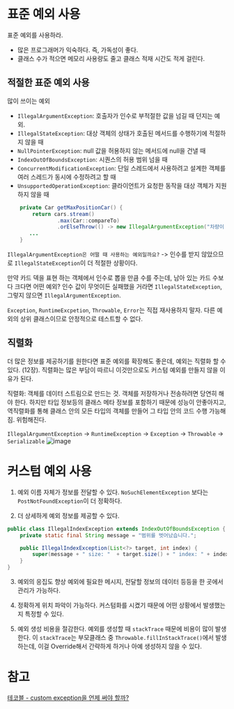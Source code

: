 # 표준 예외 사용
표준 예외를 사용하라.

- 많은 프로그래머가 익숙하다. 즉, 가독성이 좋다.
- 클래스 수가 적으면 메모리 사용량도 줄고 클래스 적재 시간도 적게 걸린다.

## 적절한 표준 예외 사용
많이 쓰이는 예외
- `IllegalArgumentException`: 호출자가 인수로 부적절한 값을 넘길 때 던지는 예외.
- `IllegalStateException`: 대상 객체의 상태가 호출된 메서드를 수행하기에 적절하지 않을 때
- `NullPointerException`: null 값을 허용하지 않는 메서드에 null을 건낼 때
- `IndexOutOfBoundsException`: 시퀀스의 허용 범위 넘을 때
- `ConcurrentModificationException`: 단일 스레드에서 사용하려고 설계한 객체를 여러 스레드가 동시에 수정하려고 할 때
- `UnsupportedOperationException`: 클라이언트가 요청한 동작을 대상 객체가 지원하지 않을 때

``` java
    private Car getMaxPositionCar() {
        return cars.stream()
                .max(Car::compareTo)
                .orElseThrow(() -> new IllegalArgumentException("차량이 존재하지 않습니다"));
       ...
    }
```
`IllegalArgumentException은 어떨 때 사용하는 예외일까요?`
-> 인수를 받지 않았으므로 `IllegalStateException`이 더 적절한 상황이다. 

만약 카드 덱을 표현 하는 객체에서 인수로 뽑을 만큼 수를 주는데, 남아 있는 카드 수보다 크다면 어떤 예외?
인수 값이 무엇이든 실패했을 거라면 `IllegalStateException`, 그렇지 않으면 `IllegalArgumentException`.

`Exception`, `RuntimeExcpetion`, `Throwable`, `Error`는 직접 재사용하지 말자. 다른 예외의 상위 클래스이므로 안정적으로 테스트할 수 없다.

## 직렬화
더 많은 정보를 제공하기를 원한다면 표준 예외를 확장해도 좋은데, 예외는 직렬화 할 수 있다. (12장).
직렬화는 많은 부담이 따르니 이것만으로도 커스텀 예외를 만들지 않을 이유가 된다.

직렬화: 객체를 데이터 스트림으로 만드는 것. 객체를 저장하거나 전송하려면 당연히 해야 한다. 
하지만 타입 정보등의 클래스 메타 정보를 포함하기 때문에 성능이 안좋아지고, 역직렬화를 통해 클래스 안의 모든 타입의 객체를 만들어 그 타입 안의 코드 수행 가능해짐. 위험해진다. 

`IllegalArgumentException` -> `RuntimeException` -> `Exception` -> `Throwable` -> `Serializable` 
![image](https://user-images.githubusercontent.com/46641538/157819700-8e7baf31-9102-4ada-a30a-089eab93b733.png)




# 커스텀 예외 사용
1. 예외 이름 자체가 정보를 전달할 수 있다.
   `NoSuchElementException` 보다는 `PostNotFoundException`이 더 정확하다.

2. 더 상세하게 예외 정보를 제공할 수 있다.

``` java
public class IllegalIndexException extends IndexOutOfBoundsException {
	private static final String message = "범위를 벗어났습니다.";

	public IllegalIndexException(List<?> target, int index) {
		super(message + " size: "  + target.size() + " index: " + index);
	}
}
```

3. 예외의 응집도 향상
   예외에 필요한 메시지, 전달할 정보의 데이터 등등을 한 곳에서 관리가 가능하다.

4. 정확하게 위치 파악이 가능하다.
   커스텀화를 시켰기 때문에 어떤 상황에서 발생했는지 특정할 수 있다.

5. 예외 생성 비용을 절감한다.
   예외를 생성할 때 `stackTrace` 때문에 비용이 많이 발생한다. 이 `stackTrace`는 부모클래스 중 `Throwable.fillInStackTrace()`에서 발생하는데, 이걸 Override해서 간략하게 하거나 아예 생성하지 않을 수 있다.



# 참고
>
[테코블 - custom exception을 언제 써야 할까?](https://tecoble.techcourse.co.kr/post/2020-08-17-custom-exception/)
